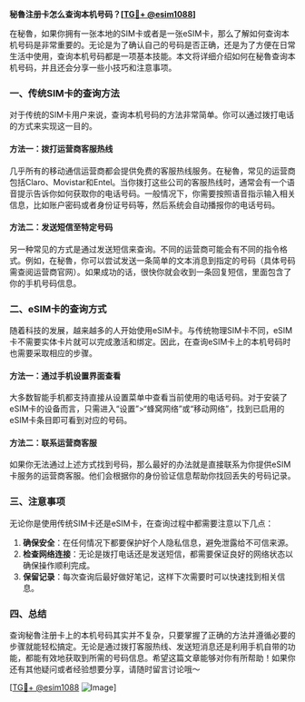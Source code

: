 **秘魯注册卡怎么查询本机号码？[[TG💪+ @esim1088](https://t.me/s/esim1088)]**

在秘魯，如果你拥有一张本地的SIM卡或者是一张eSIM卡，那么了解如何查询本机号码是非常重要的。无论是为了确认自己的号码是否正确，还是为了方便在日常生活中使用，查询本机号码都是一项基本技能。本文将详细介绍如何在秘魯查询本机号码，并且还会分享一些小技巧和注意事项。

### 一、传统SIM卡的查询方法

对于传统的SIM卡用户来说，查询本机号码的方法非常简单。你可以通过拨打电话的方式来实现这一目的。

#### 方法一：拨打运营商客服热线
几乎所有的移动通信运营商都会提供免费的客服热线服务。在秘魯，常见的运营商包括Claro、Movistar和Entel。当你拨打这些公司的客服热线时，通常会有一个语音提示告诉你如何获取你的电话号码。一般情况下，你需要按照语音指示输入相关信息，比如账户密码或者身份证号码等，然后系统会自动播报你的电话号码。

#### 方法二：发送短信至特定号码
另一种常见的方式是通过发送短信来查询。不同的运营商可能会有不同的指令格式。例如，在秘魯，你可以尝试发送一条简单的文本消息到指定的号码（具体号码需查阅运营商官网）。如果成功的话，很快你就会收到一条回复短信，里面包含了你的手机号码信息。

### 二、eSIM卡的查询方式

随着科技的发展，越来越多的人开始使用eSIM卡。与传统物理SIM卡不同，eSIM卡不需要实体卡片就可以完成激活和绑定。因此，在查询eSIM卡上的本机号码时也需要采取相应的步骤。

#### 方法一：通过手机设置界面查看
大多数智能手机都支持直接从设置菜单中查看当前使用的电话号码。对于安装了eSIM卡的设备而言，只需进入“设置”>“蜂窝网络”或“移动网络”，找到已启用的eSIM卡条目即可看到对应的号码。

#### 方法二：联系运营商客服
如果你无法通过上述方式找到号码，那么最好的办法就是直接联系为你提供eSIM卡服务的运营商客服。他们会根据你的身份验证信息帮助你找回丢失的号码记录。

### 三、注意事项

无论你是使用传统SIM卡还是eSIM卡，在查询过程中都需要注意以下几点：

1. **确保安全**：在任何情况下都要保护好个人隐私信息，避免泄露给不可信来源。
2. **检查网络连接**：无论是拨打电话还是发送短信，都需要保证良好的网络状态以确保操作顺利完成。
3. **保留记录**：每次查询后最好做好笔记，这样下次需要时可以快速找到相关信息。

### 四、总结

查询秘魯注册卡上的本机号码其实并不复杂，只要掌握了正确的方法并遵循必要的步骤就能轻松搞定。无论是通过拨打客服热线、发送短消息还是利用手机自带的功能，都能有效地获取到所需的号码信息。希望这篇文章能够对你有所帮助！如果你还有其他疑问或者经验想要分享，请随时留言讨论哦～

[[TG💪+ @esim1088](https://t.me/s/esim1088) ![Image](https://i.postimg.cc/4NQfJmqS/Snipaste-2025-05-13-00-14-12.png)]